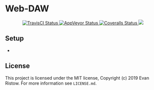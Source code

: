 # Web-DAW
<div align="center">
    <a href="https://travis-ci.com/eristow/web-daw">
        <img src="https://travis-ci.com/eristow/web-daw.svg?branch=master" alt="TravisCI Status" />
    </a>
    <a href="https://ci.appveyor.com/project/eristow/web-daw/branch/master">
        <img src="https://ci.appveyor.com/api/projects/status/19dgkwk8mf0im37l/branch/master?svg=true" alt="AppVeyor Status" />
    </a>
    <a href="https://coveralls.io/github/eristow/web-daw?branch=master">
        <img src="https://coveralls.io/repos/github/eristow/web-daw/badge.svg?branch=master" alt="Coveralls Status" />
    </a>
    <a href="https://github.com/pussinboots/heroku-badge">
        <img src="https://heroku-badge.herokuapp.com/?app=web-daw-frontend" />
    </a>
</div>

## Setup
* 

## License

This project is licensed under the MIT license, Copyright (c) 2019 Evan
Ristow. For more information see `LICENSE.md`.
